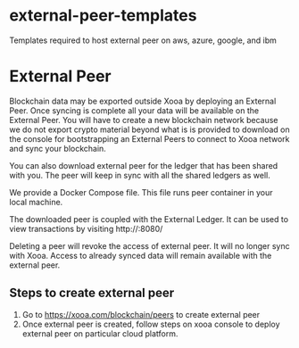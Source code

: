 # external-peer-templates
Templates required to host external peer on aws, azure, google, and ibm

# External Peer
Blockchain data may be exported outside Xooa by deploying an External Peer. Once syncing is complete all your data will be available on the External Peer. You will have to create a new blockchain network because we do not export crypto material beyond what is is provided to download on the console for bootstrapping an External Peers to connect to Xooa network and sync your blockchain.

You can also download external peer for the ledger that has been shared with you. The peer will keep in sync with all the shared ledgers as well.

We provide a Docker Compose file. This file runs peer container in your local machine.

The downloaded peer is coupled with the External Ledger. It can be used to view transactions by visiting http://<peer ip>:8080/

Deleting a peer will revoke the access of external peer. It will no longer sync with Xooa. Access to already synced data will remain available with the external peer.

## Steps to create external peer
1. Go to https://xooa.com/blockchain/peers to create external peer
2. Once external peer is created, follow steps on xooa console to deploy external peer on particular cloud platform.

